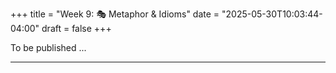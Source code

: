 +++
title = "Week 9: 🎭 Metaphor & Idioms"
date = "2025-05-30T10:03:44-04:00"
draft = false
+++

To be published ...






<!--

## 📘 Overview
Not all meaning is literal. We routinely comprehend **metaphors** (“Ideas are seeds”) and **idioms** (“spill the beans”) quickly and effortlessly. This week explores **how**: Do we **always** analyze literal meaning first, or can figurative meanings be accessed **directly**? When do **context**, **familiarity**, and **transparency** help? You’ll generate metaphors, match idioms to meanings, compare English idioms with Chinese 成语, and practice explaining how different theories account for your observations.

---

## 🎯 Learning Goals
By the end of Week 9, you should be able to:

- Explain key theories of **metaphor** (Standard Pragmatic Model, Direct Access, Graded Salience, Structure Mapping, Conceptual Metaphor).
- Describe major **idiom processing** accounts (Lexicalized/Direct Retrieval, Configuration/Construction, Decomposability).
- Predict how **familiarity**, **transparency**, and **context** influence processing time and interpretive preference.
- Apply these ideas to analyze **English–Chinese** idiom pairs and paraphrase figurative meanings accurately.
- Relate basic **psycholinguistic evidence** (e.g., priming, predictability, N400) to the processing of nonliteral meaning.

---

## 📖 Required Reading
- **Traxler (1st ed.), Chapter 7, pp. 267–285** — *Nonliteral Language Processing* (focus on metaphor & idioms).

---

## 🔑 Key Concepts & Mini-Explanations

### 🧭 Two Big Questions
1) **Access Order**: Do listeners compute a **literal** meaning first and then revise (Standard Pragmatic Model), or can figurative meanings be **directly accessed** when salient/expected (Direct Access; Graded Salience)?  
2) **Representation**: Are idioms stored as **whole lexical entries** (like long words) or **constructed** compositionally using syntax/semantics when transparent?

### 🧩 Metaphor Processing — Competing Views
- **Standard Pragmatic Model (SPM)**: literal meaning is computed first; if it fails, infer figurative meaning via **Gricean** reasoning. Predicts early **literal preference** unless context strongly biases figurative reading.  
- **Direct Access View**: figurative meaning can be retrieved **without** a literal-first step when it is conventional/salient or contextually primed.  
- **Graded Salience Hypothesis (Giora)**: the **most salient** meaning (familiar, frequent, conventional) is accessed **first**—whether literal **or** figurative. Thus conventional metaphors (e.g., “grasp an idea”) can be as fast as literal uses.  
- **Structure Mapping (Gentner)**: metaphor = **analogy**; align **relational structure** from source (CONCRETE) to target (ABSTRACT), preserving **relations** more than surface features.  
- **Conceptual Metaphor Theory (Lakoff & Johnson)**: systematic mappings in cognition (e.g., **TIME IS MONEY**, **ARGUMENT IS WAR**) organize many expressions, guiding interpretation and expectation.

**Processing signatures (typical findings):**  
- **Context** and **conventionality** reduce difficulty; familiar metaphors often show **fast reading** and **reduced N400** (predictability).  
- **Novel** metaphors cost more: extra integration and imagery can increase processing time.

### 🧠 Idioms — Storage, Construction, and Cues
- **Direct Retrieval / Lexicalized Idioms**: frequent, fixed idioms stored as **single entries**; when context strongly predicts the idiom, readers show **faster** processing (an “idiom superiority” effect).  
- **Configuration / Construction**: readers recognize an emerging **idiom configuration** across words; once enough cues accumulate, the figurative template is activated.  
- **Decomposability**: some idioms are **transparent** (each part contributes; *spill the beans* ≈ *reveal a secret*), others are **opaque** (*kick the bucket*). Decomposable idioms are more flexible (passivization, modification) and allow partial **semantic priming** from constituents.  
- **Familiarity & Transparency**: high **familiarity** speeds access; **transparency** supports partial compositionality and robustness across syntactic variations.  
- **Literal Plausibility**: when a literal reading remains plausible and context is weak, comprehenders may experience competition/slowdowns until context settles meaning.

### 🔬 Evidence Snapshots (beginner-friendly)
- **Priming/Predictability**: Strongly biasing contexts lead to **earlier** access of figurative meanings and faster completions.  
- **ERP (N400)**: predictable idioms/metaphors often show **smaller N400** at key words; anomalous or novel figurative uses show **larger N400** (greater integration cost).  
- **Eye-tracking**: shorter first-pass times on idiomatic regions when idiom completion is **expected**; longer regressions for **novel/opaque** metaphors.

---

## 📝 Pre-Class Activities
1. **Read** pp. 267–285 and mark **two metaphors** (one conventional, one novel) and **two idioms** (one transparent, one opaque).  
2. **Context Builder**: Write **two short contexts** that make *spill the beans* either (a) highly predictable or (b) very unlikely.  
3. **Cross-lingual List**: Bring **3 English idioms** and **3 Chinese 成语/惯用语** that you like; note **familiarity** and **transparency** (1–5 scale).

---

## 💬 In-Class Activities

### 1) 🎨 Metaphor Generation (12 min)
- **Pairs**: Generate **3 metaphors** for “learning” using different sources (LEARNING IS **travel**, **construction**, **growth**).  
- **Share**: Identify which view (Structure Mapping vs Conceptual Metaphor) best explains each.

### 2) 🧩 Idiom Matching (15 min)
- **Teams**: Match **idioms → meanings** and rate **familiarity** (1–5) and **transparency** (1–5).  
- Predict which items should be **fastest** in comprehension and which should be **slowest**, and why.

**Sample set**  
- spill the beans — reveal a secret  
- bite the bullet — endure something difficult  
- hit the sack — go to sleep  
- kick the bucket — die  
- break the ice — start social interaction  
- cut corners — do something cheaply/poorly

### 3) 🔀 Literal vs Figurative Competition (10 min)
- Instructor presents **literal-plausible** contexts (e.g., a chef literally **spills beans**).  
- **Discuss**: Where did you hesitate? Which theory predicts the conflict and how would **context** resolve it?

### 4) 🧪 Mini Priming Demo (10 min)
- Rapid sentences that **strongly** predict an idiom vs **neutral** contexts; students indicate “fast/slow feel.”  
- Relate to **predictability** and **N400** intuition.

### 5) 🌏 English–Chinese Idiom Clinic (10 min)
- Small groups compare English idioms with **Chinese** equivalents (literal images, transparency, allowed variations).  
- Note where **direct translation fails** and how **conceptual mappings** differ.

### 6) Quick Wrap (3 min)
- Write one **rule of thumb** you’ll use to handle figurative language in reading/listening.

---

## 🔁 Post-Class Review
- **One-pager**: Choose **one metaphor** and **one idiom** from class and explain their processing using **two theories** each.  
- **Reflection (100–120 words)**: When do you personally **default to literal** vs **figurative**? Give one example from your L2 experience.

---

## 🏠 Homework
- **Textbook “Test Yourself”** (Ch. 7, pp. 267–285) items on metaphor and idioms.  
- **Short write-up (≈150–200 words)**: Compare **transparent vs opaque** idioms you encountered; predict effects of **familiarity** and **context** on speed/accuracy.  
- **Optional**: Build a tiny **idiom deck** (8 cards): idiom, meaning, context sentence, transparency 1–5.

---

## 🧩 Self-Check Questions

**Q1.** What does the **Graded Salience Hypothesis** predict about conventional metaphors?  
<!-- The most salient meaning—often the conventional figurative one—will be accessed first, so familiar metaphors can be processed as quickly as literal language. -->

<!--
**Q2.** Give one prediction that distinguishes **SPM** from **Direct Access** in early processing.  -->
<!-- SPM predicts an initial literal preference unless context forces figurative; Direct Access allows immediate figurative access when figurative meaning is highly familiar/salient. -->
<!--
**Q3.** What is **idiom decomposability**, and why does it matter?  -->
<!-- Decomposability reflects how much constituents contribute to figurative meaning; decomposable idioms are more flexible and can show constituent-based priming and easier syntactic variation. -->
<!--
**Q4.** How do **familiarity** and **transparency** typically affect idiom processing? --> 
<!-- Higher familiarity speeds access; greater transparency supports partial compositional processing and robust comprehension across contexts. -->
<!--
**Q5.** What ERP pattern is often observed for **predictable idiomatic completions**?  -->
<!-- Reduced N400 relative to unpredictable or anomalous completions, reflecting easier semantic integration. -->

---
<!--
## 🧰 Key Terms
**Metaphor**, **Standard Pragmatic Model**, **Direct Access**, **Graded Salience Hypothesis**, **Structure Mapping**, **Conceptual Metaphor**, **Idiom**, **Decomposability (transparent/opaque)**, **Familiarity**, **Transparency**, **Literal plausibility**, **Predictability**, **N400**.

---

## 🌐 Optional Resources
- Short explainers on **metaphor vs analogy** and **idiom decomposability** (intro videos/articles).  
- Bilingual lists of English–Chinese idioms for cross-cultural comparison.  
- Tools for building **flashcards** to practice idioms with context.

---

### ✅ How to use these notes
- **Before class:** bring your idiom/metaphor lists and contexts.  
- **During class:** always state which **theory** you’re using and what **cue** (familiarity, transparency, context) supports your prediction.  
- **After class:** test yourself by paraphrasing figurative meaning in **plain literal** language.

-->




<!--
## 📘 Overview

This week introduces one of the most fundamental processes in discourse comprehension: resolving **reference**. Whether it's identifying who “she” refers to or which object “that” indicates, listeners and readers must rapidly and accurately map **anaphoric expressions** to the correct **referents**. We'll examine **linguistic cues**, **working memory**, and theoretical models like **Binding Theory**, **Centering Theory**, and the **Informational Load Hypothesis**.

---

## 🧠 Core Concepts

### What Is Reference?

- **Referents** are entities introduced or assumed in discourse.
- **Anaphora** refers to expressions (e.g., pronouns) that depend on a previously introduced referent.

---

### Characteristics That Aid Co-Reference

#### Of Referents:

| Factor | Effect |
|--------|--------|
| **Recency** | Recently mentioned referents are more accessible. |
| **Grammatical role** | Subjects are more likely referents. |
| **First mention** | Entities introduced early in a sentence are favored. |
| **Discourse focus** | Salient or topical entities are more accessible:contentReference[oaicite:0]{index=0}.

#### Of Anaphors:

| Feature | Effect |
|---------|--------|
| **Definiteness** | “The man” vs. “a man” guides expectations. |
| **Syntactic position** | Embedded vs. main-clause anaphors vary in processing ease. |
| **Ambiguity** | Ambiguous pronouns (e.g., “he” in male-dense contexts) increase difficulty:contentReference[oaicite:1]{index=1}.

---

### Linguistic Theories of Reference

#### Binding Theory

- A syntactic theory from generative grammar:
  - **Principle A**: Reflexives must refer to a subject in the same clause.
  - **Principle B**: Pronouns cannot refer to a subject in the same clause.
  - **Principle C**: Names cannot be coreferential with a pronoun that precedes them.

#### Psycholinguistic Models

| Model | Summary |
|-------|---------|
| **Memory Focus Model** | Refers to the accessibility of referents held in working memory. |
| **Centering Theory** | Suggests that discourse coherence is maintained by linking current utterances to salient prior “centers.” |
| **Informational Load Hypothesis** | Proposes that pronoun interpretation is easiest when memory demands are low and discourse is simple:contentReference[oaicite:2]{index=2}.

---

## 📚 Reading

- Traxler (2012), Chapter 6: *Reference* (pp. 241–260)

---

## 🏷️ Key Terms

| Term | Definition |
|------|------------|
| **Reference** | The act of pointing to or identifying an entity in discourse |
| **Anaphor** | A word (like “she” or “it”) that refers back to a previously mentioned item |
| **Co-reference** | The relationship between a referring expression and its antecedent |
| **Binding Theory** | A theory of syntactic constraints on reference |
| **Centering Theory** | A discourse model that explains focus and referent selection based on coherence |
| **Informational Load Hypothesis** | A theory explaining pronoun processing difficulty based on memory and sentence complexity |

---

## 🧪 Examples & In-Class Activities

### 🔍 Pronoun Puzzle Game

- Show short sentences with multiple characters (e.g., “John hugged Mike. He smiled.”)
- Students must infer who “he” refers to and explain their reasoning.

### 📖 Binding Theory Test

- Provide sentence pairs and ask whether the reference is acceptable:
  - “Mary saw herself in the mirror.” ✅
  - “Herself saw Mary in the mirror.” ❌
- Discuss each Binding Principle with examples.

### 🧠 Co-reference Matching Task

- Present mini-stories with pronouns and noun phrases.
- Students draw arrows or diagrams linking referents.

---

## ❓ Self-Check Questions

1. What kinds of referents are easiest to recall in discourse?
2. What factors influence how we interpret ambiguous pronouns?
3. What are the three principles of Binding Theory?
4. How does Centering Theory explain discourse coherence?
5. How does sentence complexity affect anaphora resolution?

---

## 🧩 Practice Prompt (Adapted)

> Sentence: “Laura told Jenny that she had won the award.”
> - Who could “she” refer to?
> - What contextual or structural information might disambiguate the reference?

---

## 🔁 Related Chapters

- Chapter 5: *Discourse Processing* (situation models and coherence)
- Chapter 7: *Non-Literal Language Processing* (use of pronouns in metaphoric contexts)
-->